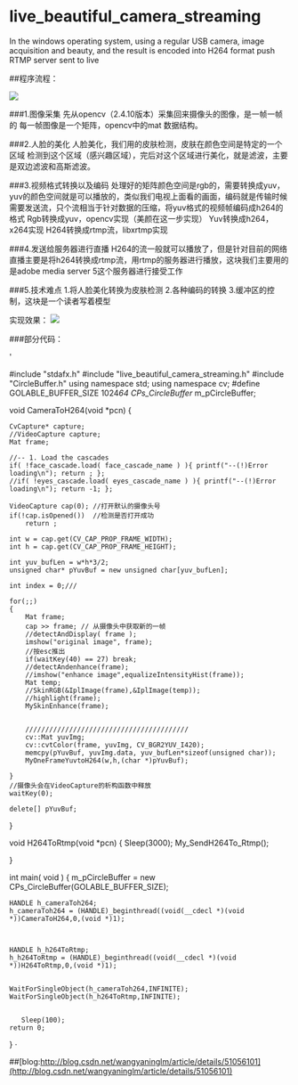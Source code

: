 # live_beautiful_camera_streaming
In the windows operating system, using a regular USB camera, image acquisition and beauty, and the result is encoded into H264 format push RTMP server sent to live

##程序流程：

![](https://github.com/wynshiter/live_beautiful_camera_streaming/blob/master/process.jpg)

###1.图像采集
先从opencv（2.4.10版本）采集回来摄像头的图像，是一帧一帧的
每一帧图像是一个矩阵，opencv中的mat 数据结构。
 
###2.人脸的美化
人脸美化，我们用的皮肤检测，皮肤在颜色空间是特定的一个区域
检测到这个区域（感兴趣区域），完后对这个区域进行美化，就是滤波，主要是双边滤波和高斯滤波。
 
###3.视频格式转换以及编码
处理好的矩阵颜色空间是rgb的，需要转换成yuv，yuv的颜色空间就是可以播放的，类似我们电视上面看的画面，编码就是传输时候需要发送流，只个流相当于针对数据的压缩，将yuv格式的视频帧编码成h264的格式
Rgb转换成yuv，opencv实现（美颜在这一步实现）
Yuv转换成h264，x264实现
H264转换成rtmp流，libxrtmp实现

###4.发送给服务器进行直播
H264的流一般就可以播放了，但是针对目前的网络直播主要是将h264转换成rtmp流，用rtmp的服务器进行播放，这块我们主要用的是adobe media server 5这个服务器进行接受工作
 
###5.技术难点
1.将人脸美化转换为皮肤检测
  2.各种编码的转换
  3.缓冲区的控制，这块是一个读者写着模型

实现效果：
![](https://github.com/wynshiter/live_beautiful_camera_streaming/blob/master/result.jpg)

###部分代码：

'

 #include "stdafx.h"
 #include "live_beautiful_camera_streaming.h"
 #include "CircleBuffer.h"
 using namespace std;
 using namespace cv;
 #define  GOLABLE_BUFFER_SIZE 1024*64
CPs_CircleBuffer* m_pCircleBuffer;

void CameraToH264(void *pcn) 
{

	CvCapture* capture;
	//VideoCapture capture;
	Mat frame;

	//-- 1. Load the cascades
	if( !face_cascade.load( face_cascade_name ) ){ printf("--(!)Error loading\n"); return ; };
	//if( !eyes_cascade.load( eyes_cascade_name ) ){ printf("--(!)Error loading\n"); return -1; };

	VideoCapture cap(0); //打开默认的摄像头号
	if(!cap.isOpened())  //检测是否打开成功
		return ;

	int w = cap.get(CV_CAP_PROP_FRAME_WIDTH);
	int h = cap.get(CV_CAP_PROP_FRAME_HEIGHT);

	int yuv_bufLen = w*h*3/2;
	unsigned char* pYuvBuf = new unsigned char[yuv_bufLen];

	int index = 0;///

	for(;;)
	{
		Mat frame;
		cap >> frame; // 从摄像头中获取新的一帧
		//detectAndDisplay( frame );
		imshow("original image", frame);
		//按esc推出
		if(waitKey(40) == 27) break;
		//detectAndenhance(frame);
		//imshow("enhance image",equalizeIntensityHist(frame));
		Mat temp;
		//SkinRGB(&IplImage(frame),&IplImage(temp));
		//highlight(frame);
		MySkinEnhance(frame);
	

		/////////////////////////////////////////
		cv::Mat yuvImg;
		cv::cvtColor(frame, yuvImg, CV_BGR2YUV_I420);
		memcpy(pYuvBuf, yuvImg.data, yuv_bufLen*sizeof(unsigned char));
		MyOneFrameYuvtoH264(w,h,(char *)pYuvBuf);
	
	}
	//摄像头会在VideoCapture的析构函数中释放
	waitKey(0);

	delete[] pYuvBuf;
}

void H264ToRtmp(void *pcn) 
{
	Sleep(3000);
	My_SendH264To_Rtmp();
	
}

int main( void )
{
	m_pCircleBuffer = new CPs_CircleBuffer(GOLABLE_BUFFER_SIZE);
	
	HANDLE h_cameraToh264;
	h_cameraToh264 = (HANDLE)_beginthread((void(__cdecl *)(void *))CameraToH264,0,(void *)1);
	
	

	HANDLE h_h264ToRtmp;
	h_h264ToRtmp = (HANDLE)_beginthread((void(__cdecl *)(void *))H264ToRtmp,0,(void *)1);


	WaitForSingleObject(h_cameraToh264,INFINITE);
	WaitForSingleObject(h_h264ToRtmp,INFINITE);
	

	   Sleep(100);
	return 0;
}
·

##[blog:http://blog.csdn.net/wangyaninglm/article/details/51056101](http://blog.csdn.net/wangyaninglm/article/details/51056101)
